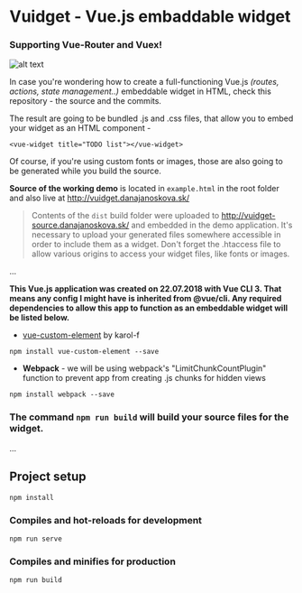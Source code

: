 # Vuidget -  Vue.js embaddable widget
### Supporting Vue-Router and Vuex!

![alt text](https://github.com/DJanoskova/Vuidget/blob/master/src/assets/img/logo.png)

In case you're wondering how to create a full-functioning Vue.js *(routes, actions, state management..)* embeddable widget in HTML, check this repository - the source and the commits.

The result are going to be bundled .js and .css files, that allow you to embed your widget as an HTML component -

`<vue-widget title="TODO list"></vue-widget>`

Of course, if you're using custom fonts or images, those are also going to be generated while you build the source.

**Source of the working demo** is located in `example.html` in the root folder and also live at
http://vuidget.danajanoskova.sk/

> Contents of the `dist` build folder were uploaded to http://vuidget-source.danajanoskova.sk/ and embedded in the demo application. It's necessary to upload your generated files somewhere accessible in order to include them as a widget. Don't forget the .htaccess file to allow various origins to access your widget files, like fonts or images.

...

**This Vue.js application was created on 22.07.2018 with Vue CLI 3. That means any config I might have is inherited from @vue/cli. Any required dependencies to allow this app to function as an embeddable widget will be listed below.**

* [vue-custom-element](https://github.com/karol-f/vue-custom-element) by karol-f

```
npm install vue-custom-element --save
```
* **Webpack** - we will be using webpack's "LimitChunkCountPlugin" function to prevent app from creating .js chunks for hidden views
```
npm install webpack --save
```

### The command `npm run build` will build your source files for the widget.

...

## Project setup
```
npm install
```

### Compiles and hot-reloads for development
```
npm run serve
```

### Compiles and minifies for production
```
npm run build
```

